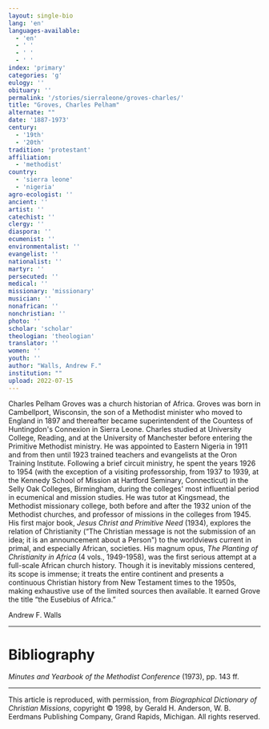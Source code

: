 ```yaml
---
layout: single-bio
lang: 'en'
languages-available:
  - 'en'
  - ' '
  - ' '
  - ' '
index: 'primary'
categories: 'g'
eulogy: ''
obituary: ''
permalink: '/stories/sierraleone/groves-charles/'
title: "Groves, Charles Pelham"
alternate: ""
date: '1887-1973'
century:
  - '19th'
  - '20th'
tradition: 'protestant'
affiliation:
  - 'methodist'
country:
  - 'sierra leone'
  - 'nigeria'
agro-ecologist: ''
ancient: ''
artist: ''
catechist: ''
clergy: ''
diaspora: ''
ecumenist: ''
environmentalist: ''
evangelist: ''
nationalist: ''
martyr: ''
persecuted: ''
medical: ''
missionary: 'missionary'
musician: ''
nonafrican: ''
nonchristian: ''
photo: ''
scholar: 'scholar'
theologian: 'theologian'
translator: ''
women: ''
youth: ''
author: "Walls, Andrew F."
institution: ""
upload: 2022-07-15
---
```




Charles Pelham Groves was a church historian of Africa. Groves was born in Cambellport, Wisconsin, the son of a Methodist minister who moved to England in 1897 and thereafter became superintendent of the Countess of Huntingdon's Connexion in Sierra Leone. Charles studied at University College, Reading, and at the University of Manchester before entering the Primitive Methodist ministry. He was appointed to Eastern Nigeria in 1911 and from then until 1923 trained teachers and evangelists at the Oron Training Institute. Following a brief circuit ministry, he spent the years 1926 to 1954 (with the exception of a visiting professorship, from 1937 to 1939, at the Kennedy School of Mission at Hartford Seminary, Connecticut) in the Selly Oak Colleges, Birmingham, during the colleges' most influential period in ecumenical and mission studies. He was tutor at Kingsmead, the Methodist missionary college, both before and after the 1932 union of the Methodist churches, and professor of missions in the colleges from 1945. His first major book, *Jesus Christ and Primitive Need* (1934), explores the relation of Christianity (“The Christian message is not the submission of an idea; it is an announcement about a Person") to the worldviews current in primal, and especially African, societies. His magnum opus, *The Planting of Christianity in Africa* (4 vols., 1949-1958), was the first serious attempt at a full-scale African church history. Though it is inevitably missions centered, its scope is immense; it treats the entire continent and presents a continuous Christian history from New Testament times to the 1950s, making exhaustive use of the limited sources then available. It earned Grove the title “the Eusebius of Africa.”

Andrew F. Walls

---

# Bibliography

*Minutes and Yearbook of the Methodist Conference* (1973), pp. 143 ff.

---

This article is reproduced, with permission, from *Biographical Dictionary of Christian Missions*, copyright © 1998, by Gerald H. Anderson, W. B. Eerdmans Publishing Company, Grand Rapids, Michigan. All rights reserved.
